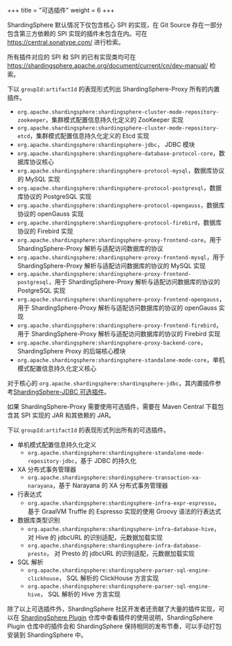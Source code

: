 +++
title = "可选插件"
weight = 6
+++

ShardingSphere 默认情况下仅包含核心 SPI 的实现，在 Git Source 存在一部分包含第三方依赖的 SPI
实现的插件未包含在内。可在 https://central.sonatype.com/ 进行检索。

所有插件对应的 SPI 和 SPI 的已有实现类均可在 https://shardingsphere.apache.org/document/current/cn/dev-manual/ 检索。

下以 `groupId:artifactId` 的表现形式列出 ShardingSphere-Proxy 所有的内置插件。

- `org.apache.shardingsphere:shardingsphere-cluster-mode-repository-zookeeper`，集群模式配置信息持久化定义的 ZooKeeper 实现
- `org.apache.shardingsphere:shardingsphere-cluster-mode-repository-etcd`，集群模式配置信息持久化定义的 Etcd 实现
- `org.apache.shardingsphere:shardingsphere-jdbc`， JDBC 模块
- `org.apache.shardingsphere:shardingsphere-database-protocol-core`，数据库协议核心
- `org.apache.shardingsphere:shardingsphere-protocol-mysql`，数据库协议的 MySQL 实现
- `org.apache.shardingsphere:shardingsphere-protocol-postgresql`，数据库协议的 PostgreSQL 实现
- `org.apache.shardingsphere:shardingsphere-protocol-opengauss`，数据库协议的 openGauss 实现
- `org.apache.shardingsphere:shardingsphere-protocol-firebird`，数据库协议的 Firebird 实现
- `org.apache.shardingsphere:shardingsphere-proxy-frontend-core`，用于 ShardingSphere-Proxy 解析与适配访问数据库的协议
- `org.apache.shardingsphere:shardingsphere-proxy-frontend-mysql`，用于 ShardingSphere-Proxy 解析与适配访问数据库的协议的 MySQL 实现
- `org.apache.shardingsphere:shardingsphere-proxy-frontend-postgresql`，用于 ShardingSphere-Proxy 解析与适配访问数据库的协议的 PostgreSQL 实现
- `org.apache.shardingsphere:shardingsphere-proxy-frontend-opengauss`，用于 ShardingSphere-Proxy 解析与适配访问数据库的协议的 openGauss 实现
- `org.apache.shardingsphere:shardingsphere-proxy-frontend-firebird`，用于 ShardingSphere-Proxy 解析与适配访问数据库的协议的 Firebird 实现
- `org.apache.shardingsphere:shardingsphere-proxy-backend-core`， ShardingSphere Proxy 的后端核心模块
- `org.apache.shardingsphere:shardingsphere-standalone-mode-core`，单机模式配置信息持久化定义核心

对于核心的 `org.apache.shardingsphere:shardingsphere-jdbc`，其内置插件参考[ShardingSphere-JDBC 可选插件](/cn/user-manual/shardingsphere-jdbc/optional-plugins/)。

如果 ShardingSphere-Proxy 需要使用可选插件，需要在 Maven Central 下载包含其 SPI 实现的 JAR 和其依赖的 JAR。

下以 `groupId:artifactId` 的表现形式列出所有的可选插件。

- 单机模式配置信息持久化定义
  - `org.apache.shardingsphere:shardingsphere-standalone-mode-repository-jdbc`，基于 JDBC 的持久化
- XA 分布式事务管理器
  - `org.apache.shardingsphere:shardingsphere-transaction-xa-narayana`，基于 Narayana 的 XA 分布式事务管理器
- 行表达式
  - `org.apache.shardingsphere:shardingsphere-infra-expr-espresso`，基于 GraalVM Truffle 的 Espresso 实现的使用 Groovy 语法的行表达式
- 数据库类型识别
  - `org.apache.shardingsphere:shardingsphere-infra-database-hive`， 对 Hive 的 jdbcURL 的识别适配，元数据加载实现
  - `org.apache.shardingsphere:shardingsphere-infra-database-presto`， 对 Presto 的 jdbcURL 的识别适配，元数据加载实现
- SQL 解析
  - `org.apache.shardingsphere:shardingsphere-parser-sql-engine-clickhouse`， SQL 解析的 ClickHouse 方言实现
  - `org.apache.shardingsphere:shardingsphere-parser-sql-engine-hive`， SQL 解析的 Hive 方言实现

除了以上可选插件外，ShardingSphere 社区开发者还贡献了大量的插件实现，可以在 [ShardingSphere Plugin](https://github.com/apache/shardingsphere-plugin) 仓库中查看插件的使用说明，ShardingSphere Plugin 仓库中的插件会和 ShardingSphere 保持相同的发布节奏，可以手动打包安装到 ShardingSphere 中。

